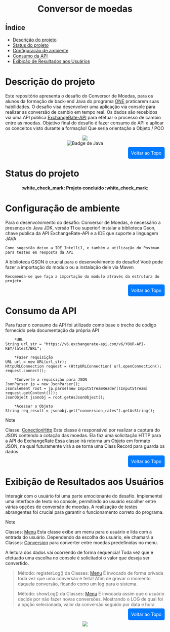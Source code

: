 <h1 align="center"> Conversor de moedas </h1>

<a id="topo"></a>

## Índice 

- [Descrição do projeto](#descrição-do-projeto)
- [Status do projeto](#status-do-projeto)
- [Configuração de ambiente](#configuração-de-ambiente)
- [Consumo da API](#consumo-da-api)
- [Exibição de Resultados aos Usuários](#exibição-de-resultados-aos-usuários)


# Descrição do projeto

Este repositório apresenta o desafio do Conversor de Moedas, para os alunos da formação de back-end Java do programa [ONE](https://www.oracle.com/br/education/oracle-next-education/) praticarem suas habilidades. O desafio visa desenvolver uma aplicação via console para realizar as conversão de cambio em tempo real. Os dados são recebidos via uma API pública [ExchangeRate-API](https://www.exchangerate-api.com/) para efetuar o processo de cambio entre as moedas.
Objetivo final do desafio é fazer consumo de API e aplicar os conceitos visto durante a formação! Que seria orientação a Objeto / POO


<p align="center">
<img src="assets/project-capa.png">
<br>
<img src="https://img.shields.io/badge/java-%23ED8B00.svg?style=for-the-badge&logo=openjdk&logoColor=white" alt="Badge de Java"/>
</p>

<p align="right">
  <a href="#topo" style="text-decoration: none; background-color: #007bff; color: white; padding: 10px 10px; border-radius: 5px;">Voltar ao Topo</a>
</p>

# Status do projeto 

<h4 align="center"> 
    :white_check_mark:  <strong>Projeto concluído</strong>  :white_check_mark:
</h4>

# Configuração de ambiente

Para o desenvolvimento do desafio: Conversor de Moedas, é necessário a presença do Java JDK, versão 11 ou superior! instalar a biblioteca Gson, chave publica da API ExchangeRate-API e a IDE que suporte a linguagem JAVA

`Como sugestão deixo a IDE IntelliJ, e também a utilização do Postman para testes em resposta da API `

A biblioteca GSON é crucial para o desenvolvimento do desafio! Você pode fazer a importação do modulo ou a instalação dele via Maven

`Recomenda-se que faça a importação do modulo através da estrutura do projeto`


<p align="right">
  <a href="#topo" style="text-decoration: none; background-color: #007bff; color: white; padding: 10px 10px; border-radius: 5px;">Voltar ao Topo</a>
</p>

# Consumo da API

Para fazer o consumo da API foi utilizado como base o trecho de código fornecido pela documentação da própria API
```
    *URL
String url_str = "https://v6.exchangerate-api.com/v6/YOUR-API-KEY/latest/BRL";

    *Fazer requisição
URL url = new URL(url_str);
HttpURLConnection request = (HttpURLConnection) url.openConnection();
request.connect();

    *Converte a requisição para JSON
JsonParser jp = new JsonParser();
JsonElement root = jp.parse(new InputStreamReader((InputStream) request.getContent()));
JsonObject jsonobj = root.getAsJsonObject();

    *Acessar o Objeto
String req_result = jsonobj.get("conversion_rates").getAsString();
```

> [!NOTE]
> Classe: [ConectionHttp](src/br/com/alura/conversodemoedas/connection/ConectionHttp.java)
>     Esta classe é responsável por realizar a captura do JSON contendo a cotação das moedas. Ela faz uma solicitação HTTP para a API do ExchangeRate
>Essa classe irá retorna um Objeto em formato JSON, na qual futuramente virá a se torna uma Class Record para guarda os dados
<p align="right">
  <a href="#topo" style="text-decoration: none; background-color: #007bff; color: white; padding: 10px 10px; border-radius: 5px;">Voltar ao Topo</a>
</p>


# Exibição de Resultados aos Usuários 

Interagir com o usuário foi uma parte emocionante do desafio. Implementei uma interface de texto no console, permitindo ao usuário escolher entre várias opções de conversão de moedas. A realização de testes abrangentes foi crucial para garantir o funcionamento correto do programa.

> [!NOTE]
> Classes: [Menu](src/br/com/alura/conversodemoedas/model/Menu.java)
>   Esta classe exibe um menu para o usuário e lida com a entrada do usuário. Dependendo da escolha do usuário, ele chamará a  Classes: [Conversion](src/br/com/alura/conversodemoedas/model/Conversion.java) para converter entre moedas predefinidas no menu.

A leitura dos dados vai ocorrendo de forma sequencia! Toda vez que é efetuado uma escolha no console é solicitadoi o valor que deseja ser convertido.

> Método:  registerLog() da Classes: [Menu](src/br/com/alura/conversodemoedas/model/Menu.java)  É invocado de forma privada toda vez que uma conversão é feita! Afim de gravar o momento daquela conversão, ficando como um log para o sistema.
> 
> Método:  showLog() da Classes: [Menu](src/br/com/alura/conversodemoedas/model/Menu.java) É invocada assim que o usuário decide por não fazer novas conversões. Mostrando o LOG de qual foi a opção selecionada, valor da conversão seguido por data e hora



<p align="right">
  <a href="#topo" style="text-decoration: none; background-color: #007bff; color: white; padding: 10px 10px; border-radius: 5px;">Voltar ao Topo</a>
</p>

<p align="center">
<img src="assets/Badge-Conversor.png">
</p>
